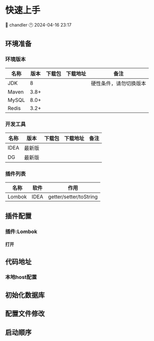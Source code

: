 # 快速上手

<div class="tagBarBadge">
    <Badge type="info" text="原创" />
    <span>📝 chandler</span>
    <span>🕐 2024-04-16 23:17</span>
</div>

## 环境准备

### 环境版本

| 名称  | 版本 | 下载包 | 下载地址 | 备注                   |
| ----- | ---- | ------ | -------- | ---------------------- |
| JDK   | 8    |        |          | 硬性条件，请勿切换版本 |
| Maven | 3.8+ |        |          |                        |
| MySQL | 8.0+ |        |          |                        |
| Redis | 3.2+ |        |          |                        |


### 开发工具

| 名称 | 版本   | 下载包 | 下载地址 | 备注 |
| ---- | ------ | ------ | -------- | ---- |
| IDEA | 最新版 |        |          |      |
| DG   | 最新版 |        |          |      |


### 插件列表

| 名称     | 软件   | 作用 | 
|--------|------|----| 
| Lombok | IDEA |  getter/setter/toString  |


## 插件配置

### 插件:Lombok


#### 打开

## 代码地址


### 本地host配置


## 初始化数据库


## 配置文件修改


## 启动顺序
